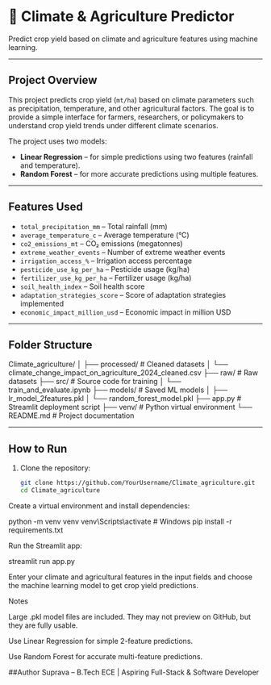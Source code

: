 # 🌾 Climate & Agriculture Predictor

Predict crop yield based on climate and agriculture features using machine learning.

---

## Project Overview

This project predicts crop yield (`mt/ha`) based on climate parameters such as precipitation, temperature, and other agricultural factors. The goal is to provide a simple interface for farmers, researchers, or policymakers to understand crop yield trends under different climate scenarios.

The project uses two models:

- **Linear Regression** – for simple predictions using two features (rainfall and temperature).  
- **Random Forest** – for more accurate predictions using multiple features.

---

## Features Used

- `total_precipitation_mm` – Total rainfall (mm)  
- `average_temperature_c` – Average temperature (°C)  
- `co2_emissions_mt` – CO₂ emissions (megatonnes)  
- `extreme_weather_events` – Number of extreme weather events  
- `irrigation_access_%` – Irrigation access percentage  
- `pesticide_use_kg_per_ha` – Pesticide usage (kg/ha)  
- `fertilizer_use_kg_per_ha` – Fertilizer usage (kg/ha)  
- `soil_health_index` – Soil health score  
- `adaptation_strategies_score` – Score of adaptation strategies implemented  
- `economic_impact_million_usd` – Economic impact in million USD  

---

## Folder Structure

Climate_agriculture/
│
├── processed/ # Cleaned datasets
│ └── climate_change_impact_on_agriculture_2024_cleaned.csv
├── raw/ # Raw datasets
├── src/ # Source code for training
│ └── train_and_evaluate.ipynb
├── models/ # Saved ML models
│ ├── lr_model_2features.pkl
│ └── random_forest_model.pkl
├── app.py # Streamlit deployment script
├── venv/ # Python virtual environment
└── README.md # Project documentation


---

## How to Run

1. Clone the repository:
   ```bash
   git clone https://github.com/YourUsername/Climate_agriculture.git
   cd Climate_agriculture
Create a virtual environment and install dependencies:

python -m venv venv
venv\Scripts\activate  # Windows
pip install -r requirements.txt


Run the Streamlit app:

streamlit run app.py


Enter your climate and agricultural features in the input fields and choose the machine learning model to get crop yield predictions.

Notes

Large .pkl model files are included. They may not preview on GitHub, but they are fully usable.

Use Linear Regression for simple 2-feature predictions.

Use Random Forest for accurate multi-feature predictions.


##Author
Suprava – B.Tech ECE | Aspiring Full-Stack & Software Developer

